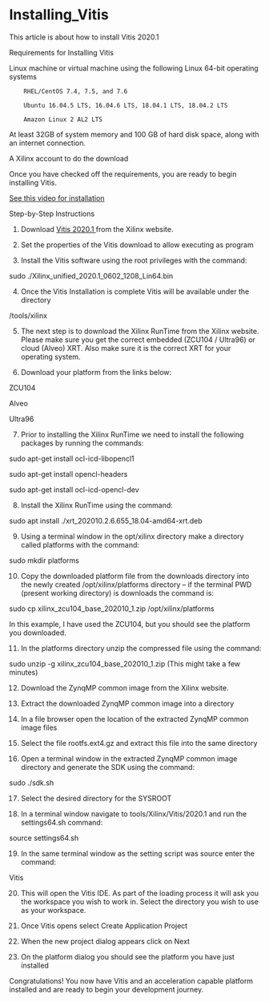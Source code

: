 # Installing_Vitis
This article is about how to install Vitis 2020.1

Requirements for Installing Vitis

Linux machine or virtual machine using the following Linux 64-bit operating systems 

		RHEL/CentOS 7.4, 7.5, and 7.6

		Ubuntu 16.04.5 LTS, 16.04.6 LTS, 18.04.1 LTS, 18.04.2 LTS

		Amazon Linux 2 AL2 LTS

At least 32GB of system memory and 100 GB of hard disk space, along with an internet connection. 

A Xilinx account to do the download


Once you have checked off the requirements, you are ready to begin installing Vitis. 

<a href="https://youtu.be/9Jx-Guvl52U"> See this video for installation </a>

Step-by-Step Instructions

 

1. Download <a href="https://www.xilinx.com/support/download/index.html/content/xilinx/en/downloadNav/vitis.html">  Vitis 2020.1 </a> from the Xilinx website.

 


2. Set the properties of the Vitis download to allow executing as program



 

3. Install the Vitis software using the root privileges with the command:

 sudo ./Xilinx_unified_2020.1_0602_1208_Lin64.bin 



4. Once the Vitis Installation is complete Vitis will be available under the directory 

 /tools/xilinx

 


5. The next step is to download the Xilinx RunTime from the Xilinx website. Please make sure you get the correct embedded (ZCU104 / Ultra96) or cloud (Alveo) XRT. Also make sure it is the correct XRT for your operating system.

 


6.  Download your platform from the links below:

ZCU104 

Alveo 

Ultra96

 

7. Prior to installing the Xilinx RunTime we need to install the following packages by running the commands: 

 

sudo apt-get install ocl-icd-libopencl1

sudo apt-get install opencl-headers

sudo apt-get install ocl-icd-opencl-dev


8. Install the Xilinx RunTime using the command:


sudo apt install ./xrt_202010.2.6.655_18.04-amd64-xrt.deb


9. Using a terminal window in the opt/xilinx directory make a directory called platforms with the command: 

 

sudo mkdir platforms

 

10. Copy the downloaded platform file from the downloads directory into the newly created /opt/xilinx/platforms directory – if the terminal PWD (present working directory) is downloads the command is:


sudo cp xilinx_zcu104_base_202010_1.zip /opt/xilinx/platforms

In this example, I have used the ZCU104, but you should see the platform you downloaded. 

 


11. In the platforms directory unzip the compressed file using the command:

 

sudo unzip -g xilinx_zcu104_base_202010_1.zip 
(This might take a few minutes) 


 

12. Download the ZynqMP common image from the Xilinx website.


 

13. Extract the downloaded ZynqMP common image into a directory 

 



 

14. In a file browser open the location of the extracted ZynqMP common image files

 

 

15. Select the file rootfs.ext4.gz and extract this file into the same directory

 


 

16. Open a terminal window in the extracted ZynqMP common image directory and generate the SDK using the command:

 

sudo ./sdk.sh 
 

17. Select the desired directory for the SYSROOT

 



 

18. In a terminal window navigate to tools/Xilinx/Vitis/2020.1 and run the settings64.sh command:


source settings64.sh 


19. In the same terminal window as the setting script was source enter the command:

 

Vitis
 


20. This will open the Vitis IDE. As part of the loading process it will ask you the workspace you wish to work in. Select the directory you wish to use as your workspace.


 

21. Once Vitis opens select Create Application Project 


 


22. When the new project dialog appears click on Next




23. On the platform dialog you should see the platform you have just installed 



 

Congratulations! You now have Vitis and an acceleration capable platform installed and are ready to begin your development journey. 

 
